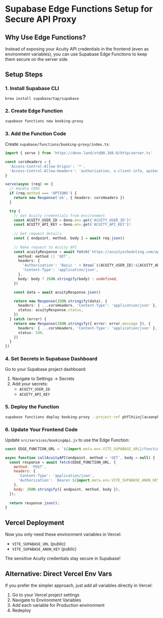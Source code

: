 # Supabase Edge Functions Setup for Secure API Proxy

## Why Use Edge Functions?

Instead of exposing your Acuity API credentials in the frontend (even as environment variables), you can use Supabase Edge Functions to keep them secure on the server side.

## Setup Steps

### 1. Install Supabase CLI
```bash
brew install supabase/tap/supabase
```

### 2. Create Edge Function
```bash
supabase functions new booking-proxy
```

### 3. Add the Function Code
Create `supabase/functions/booking-proxy/index.ts`:

```typescript
import { serve } from 'https://deno.land/std@0.168.0/http/server.ts'

const corsHeaders = {
  'Access-Control-Allow-Origin': '*',
  'Access-Control-Allow-Headers': 'authorization, x-client-info, apikey, content-type',
}

serve(async (req) => {
  // Handle CORS
  if (req.method === 'OPTIONS') {
    return new Response('ok', { headers: corsHeaders })
  }

  try {
    // Get Acuity credentials from environment
    const ACUITY_USER_ID = Deno.env.get('ACUITY_USER_ID')!
    const ACUITY_API_KEY = Deno.env.get('ACUITY_API_KEY')!
    
    // Get request details
    const { endpoint, method, body } = await req.json()
    
    // Make request to Acuity API
    const acuityResponse = await fetch(`https://acuityscheduling.com/api/v1${endpoint}`, {
      method: method || 'GET',
      headers: {
        'Authorization': 'Basic ' + btoa(`${ACUITY_USER_ID}:${ACUITY_API_KEY}`),
        'Content-Type': 'application/json',
      },
      body: body ? JSON.stringify(body) : undefined,
    })

    const data = await acuityResponse.json()

    return new Response(JSON.stringify(data), {
      headers: { ...corsHeaders, 'Content-Type': 'application/json' },
      status: acuityResponse.status,
    })
  } catch (error) {
    return new Response(JSON.stringify({ error: error.message }), {
      headers: { ...corsHeaders, 'Content-Type': 'application/json' },
      status: 500,
    })
  }
})
```

### 4. Set Secrets in Supabase Dashboard
Go to your Supabase project dashboard:
1. Navigate to Settings → Secrets
2. Add your secrets:
   - `ACUITY_USER_ID`
   - `ACUITY_API_KEY`

### 5. Deploy the Function
```bash
supabase functions deploy booking-proxy --project-ref phflhiiojlacaanpkvho
```

### 6. Update Your Frontend Code
Update `src/services/bookingApi.js` to use the Edge Function:

```javascript
const EDGE_FUNCTION_URL = `${import.meta.env.VITE_SUPABASE_URL}/functions/v1/booking-proxy`;

async function callAcuityAPI(endpoint, method = 'GET', body = null) {
  const response = await fetch(EDGE_FUNCTION_URL, {
    method: 'POST',
    headers: {
      'Content-Type': 'application/json',
      'Authorization': `Bearer ${import.meta.env.VITE_SUPABASE_ANON_KEY}`,
    },
    body: JSON.stringify({ endpoint, method, body }),
  });
  
  return response.json();
}
```

## Vercel Deployment

Now you only need these environment variables in Vercel:
- `VITE_SUPABASE_URL` (public)
- `VITE_SUPABASE_ANON_KEY` (public)

The sensitive Acuity credentials stay secure in Supabase!

## Alternative: Direct Vercel Env Vars

If you prefer the simpler approach, just add all variables directly in Vercel:
1. Go to your Vercel project settings
2. Navigate to Environment Variables
3. Add each variable for Production environment
4. Redeploy 